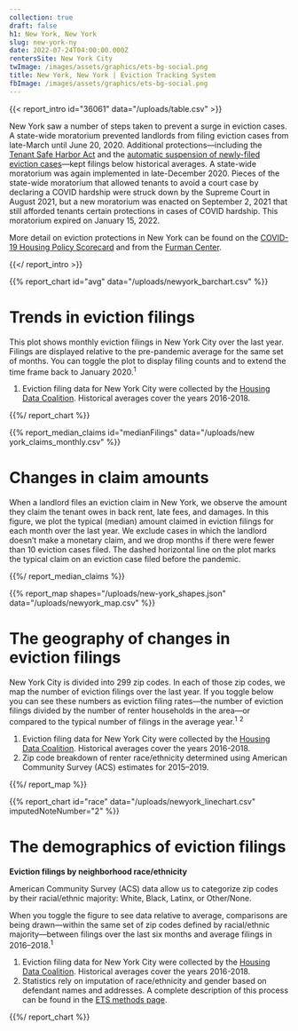 ```yaml
---
collection: true
draft: false
h1: New York, New York
slug: new-york-ny
date: 2022-07-24T04:00:00.000Z
rentersSite: New York City
twImage: /images/assets/graphics/ets-bg-social.png
title: New York, New York | Eviction Tracking System
fbImage: /images/assets/graphics/ets-bg-social.png
---
```


{{< report_intro id="36061" data="/uploads/table.csv" >}}



New York saw a number of steps taken to prevent a surge in eviction cases. A state-wide moratorium prevented landlords from filing eviction cases from late-March until June 20, 2020. Additional protections—including the [Tenant Safe Harbor Act](https://www.nysenate.gov/legislation/bills/2019/s8192/amendment/b) and the [automatic suspension of newly-filed eviction cases](http://nycourts.gov/whatsnew/pdf/ao160a20.pdf)—kept filings below historical averages. A state-wide moratorium was again implemented in late-December 2020. Pieces of the state-wide moratorium that allowed tenants to avoid a court case by declaring a COVID hardship were struck down by the Supreme Court in August 2021, but a new moratorium was enacted on September 2, 2021 that still afforded tenants certain protections in cases of COVID hardship. This moratorium expired on January 15, 2022. 

More detail on eviction protections in New York can be found on the [COVID-19 Housing Policy Scorecard](https://evictionlab.org/covid-policy-scorecard/ny/) and from the [Furman Center](https://furmancenter.org/thestoop/entry/data-update-eviction-filings-in-nyc-since-covid-19).



{{</ report_intro >}}



{{% report_chart id="avg" data="/uploads/newyork_barchart.csv" %}}



# Trends in eviction filings

This plot shows monthly eviction filings in New York City over the last year. Filings are displayed relative to the pre-pandemic average for the same set of months. You can toggle the plot to display filing counts and to extend the time frame back to January 2020.<sup>1</sup>

1. Eviction filing data for New York City were collected by the [Housing Data Coalition](https://www.housingdatanyc.org//). Historical averages cover the years 2016-2018.



{{%/ report_chart %}}


{{% report_median_claims id="medianFilings" data="/uploads/new york_claims_monthly.csv" %}}

# Changes in claim amounts

When a landlord files an eviction claim in New York, we observe the amount they claim the tenant owes in back rent, late fees, and damages. In this figure, we plot the typical (median) amount claimed in eviction filings for each month over the last year. We exclude cases in which the landlord doesn’t make a monetary claim, and we drop months if there were fewer than 10 eviction cases filed. The dashed horizontal line on the plot marks the typical claim on an eviction case filed before the pandemic.

{{%/ report_median_claims %}}


{{% report_map shapes="/uploads/new-york_shapes.json" data="/uploads/newyork_map.csv" %}}

# The geography of changes in eviction filings

New York City is divided into 299 zip codes. In each of those zip codes, we map the number of eviction filings over the last year. If you toggle below you can see these numbers as eviction filing rates—the number of eviction filings divided by the number of renter households in the area—or compared to the typical number of filings in the average year.<sup>1</sup> <sup>2</sup>

1. Eviction filing data for New York City were collected by the [Housing Data Coalition](https://www.housingdatanyc.org//). Historical averages cover the years 2016-2018.
2. Zip code breakdown of renter race/ethnicity determined using American Community Survey (ACS) estimates for 2015–2019.

{{%/ report_map %}}



{{% report_chart id="race" data="/uploads/newyork_linechart.csv" imputedNoteNumber="2" %}}







# The demographics of eviction filings

**Eviction filings by neighborhood race/ethnicity**

American Community Survey (ACS) data allow us to categorize zip codes by their racial/ethnic majority: White, Black, Latinx, or Other/None. 

When you toggle the figure to see data relative to average, comparisons are being drawn—within the same set of zip codes defined by racial/ethnic majority—between filings over the last six months and average filings in 2016–2018.<sup>1</sup>

1. Eviction filing data for New York City were collected by the [Housing Data Coalition](https://www.housingdatanyc.org//). Historical averages cover the years 2016-2018.
2. Statistics rely on imputation of race/ethnicity and gender based on defendant names and addresses. A complete description of this process can be found in the [ETS methods page](https://evictionlab.org/eviction-tracking/methods/).

{{%/ report_chart %}}